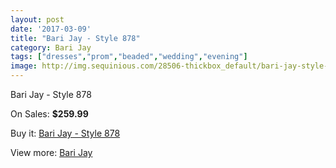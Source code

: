 ```yaml
---
layout: post
date: '2017-03-09'
title: "Bari Jay - Style 878"
category: Bari Jay
tags: ["dresses","prom","beaded","wedding","evening"]
image: http://img.sequinious.com/28506-thickbox_default/bari-jay-style-878.jpg
---
```

Bari Jay - Style 878

On Sales: **$259.99**
<a href="https://www.sequinious.com/bari-jay/3887-bari-jay-style-878.html"><amp-img layout="responsive" width="600" height="600" src="//img.sequinious.com/28506-thickbox_default/bari-jay-style-878.jpg" alt="Bari Jay - Style 878 0" /></a>
<a href="https://www.sequinious.com/bari-jay/3887-bari-jay-style-878.html"><amp-img layout="responsive" width="600" height="600" src="//img.sequinious.com/28507-thickbox_default/bari-jay-style-878.jpg" alt="Bari Jay - Style 878 1" /></a>

Buy it: [Bari Jay - Style 878](https://www.sequinious.com/bari-jay/3887-bari-jay-style-878.html "Bari Jay - Style 878")

View more: [Bari Jay](https://www.sequinious.com/17-bari-jay "Bari Jay")